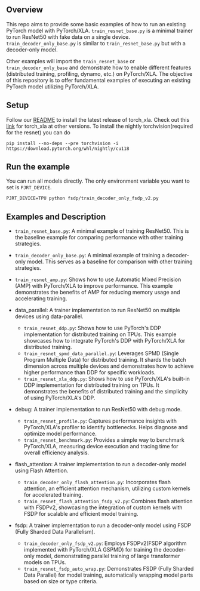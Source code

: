 ## Overview

This repo aims to provide some basic examples of how to run an existing PyTorch
model with PyTorch/XLA. `train_resnet_base.py` is a minimal trainer to run
ResNet50 with fake data on a single device. `train_decoder_only_base.py` is
similar to `train_resnet_base.py` but with a decoder-only model.

Other examples will import the `train_resnet_base` or `train_decoder_only_base`
and demonstrate how to enable different features (distributed training,
profiling, dynamo, etc.) on PyTorch/XLA. The objective of this repository is to
offer fundamental examples of executing an existing PyTorch model utilizing
PyTorch/XLA.

## Setup

Follow our [README](https://github.com/pytorch/xla#getting-started) to install
the latest release of torch_xla. Check out this
[link](https://github.com/pytorch/xla#python-packages) for torch_xla at other
versions. To install the nightly torchvision(required for the resnet) you can do

```shell
pip install --no-deps --pre torchvision -i https://download.pytorch.org/whl/nightly/cu118
```

## Run the example

You can run all models directly. The only environment variable you want to set
is `PJRT_DEVICE`.

```
PJRT_DEVICE=TPU python fsdp/train_decoder_only_fsdp_v2.py
```

## Examples and Description

- `train_resnet_base.py`: A minimal example of training ResNet50. This is the
  baseline example for comparing performance with other training strategies.

- `train_decoder_only_base.py`: A minimal example of training a decoder-only
  model. This serves as a baseline for comparison with other training
  strategies.

- `train_resnet_amp.py`: Shows how to use Automatic Mixed Precision (AMP) with
  PyTorch/XLA to improve performance. This example demonstrates the benefits of
  AMP for reducing memory usage and accelerating training.

- data_parallel: A trainer implementation to run ResNet50 on multiple devices
  using data-parallel.

  - `train_resnet_ddp.py`: Shows how to use PyTorch's DDP implementation for
    distributed training on TPUs. This example showcases how to integrate
    PyTorch's DDP with PyTorch/XLA for distributed training.
  - `train_resnet_spmd_data_parallel.py`: Leverages SPMD (Single Program
    Multiple Data) for distributed training. It shards the batch dimension
    across multiple devices and demonstrates how to achieve higher performance
    than DDP for specific workloads.
  - `train_resnet_xla_ddp.py`: Shows how to use PyTorch/XLA's built-in DDP
    implementation for distributed training on TPUs. It demonstrates the
    benefits of distributed training and the simplicity of using PyTorch/XLA's
    DDP.

- debug: A trainer implementation to run ResNet50 with debug mode.

  - `train_resnet_profile.py`: Captures performance insights with PyTorch/XLA's
    profiler to identify bottlenecks. Helps diagnose and optimize model
    performance.
  - `train_resnet_benchmark.py`: Provides a simple way to benchmark PyTorch/XLA,
    measuring device execution and tracing time for overall efficiency analysis.

- flash_attention: A trainer implementation to run a decoder-only model using
  Flash Attention.

  - `train_decoder_only_flash_attention.py`: Incorporates flash attention, an
    efficient attention mechanism, utilizing custom kernels for accelerated
    training.
  - `train_resnet_flash_attention_fsdp_v2.py`: Combines flash attention with
    FSDPv2, showcasing the integration of custom kernels with FSDP for scalable
    and efficient model training.

- fsdp: A trainer implementation to run a decoder-only model using FSDP (Fully
  Sharded Data Parallelism).

  - `train_decoder_only_fsdp_v2.py`: Employs FSDPv2(FSDP algorithm implemented
    with PyTorch/XLA GSPMD) for training the decoder-only model, demonstrating
    parallel training of large transformer models on TPUs.
  - `train_resnet_fsdp_auto_wrap.py`: Demonstrates FSDP (Fully Sharded Data
    Parallel) for model training, automatically wrapping model parts based on
    size or type criteria.
